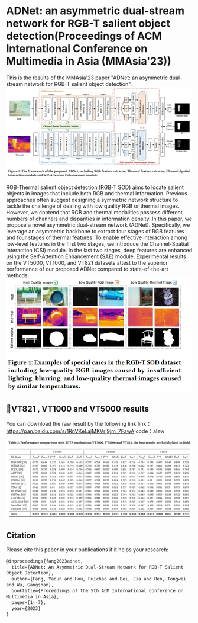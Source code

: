 # ADNet: an asymmetric dual-stream network for RGB-T salient object detection(Proceedings of ACM International Conference on Multimedia in Asia (MMAsia'23))
This is the results of the MMAsia'23 paper "ADNet: an asymmetric dual-stream network for RGB-T salient object detection".
![image](pipeline.png)

RGB-Thermal salient object detection (RGB-T SOD) aims to locate salient objects in images that include both RGB and thermal information. Previous approaches often suggest designing a symmetric network structure to tackle the challenge of dealing with low quality RGB or thermal images. However, we contend that RGB and thermal modalities possess different numbers of channels and disparities in information density. In this paper, we propose a novel asymmetric dual-stream network (ADNet). Specifically, we leverage
an asymmetric backbone to extract four stages of RGB features and four stages of thermal features. To enable effective interaction among low-level features in the first two stages, we introduce the Channel-Spatial Interaction (CSI) module. In the last two stages, deep features are enhanced using the Self-Attention Enhancement (SAE) module. Experimental results on the VT5000, VT1000, and VT821 datasets attest to the superior performance of our proposed ADNet compared to state-of-the-art methods.
![image](intro.png)

## 🌟VT821 , VT1000 and VT5000 results
You can download the raw result by the following link
link：https://pan.baidu.com/s/1RnVKeLajMKVrj9jm_7FawA 
code：alzw 

![image](result.png)

## Citation 
Please cite this paper in your publications if it helps your research:

```
@inproceedings{fang2023adnet,
  title={ADNet: An Asymmetric Dual-Stream Network for RGB-T Salient Object Detection},
  author={Fang, Yaqun and Hou, Ruichao and Bei, Jia and Ren, Tongwei and Wu, Gangshan},
  booktitle={Proceedings of the 5th ACM International Conference on Multimedia in Asia},
  pages={1--7},
  year={2023}
}
```



